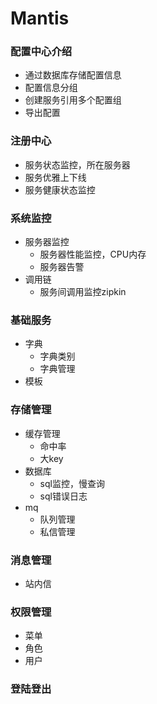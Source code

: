 # Mantis


### 配置中心介绍
 - 通过数据库存储配置信息
 - 配置信息分组
 - 创建服务引用多个配置组
 - 导出配置

### 注册中心 
 - 服务状态监控，所在服务器
 - 服务优雅上下线
 - 服务健康状态监控


### 系统监控
 - 服务器监控
    - 服务器性能监控，CPU内存
    - 服务器告警
 - 调用链
    - 服务间调用监控zipkin
### 基础服务
 - 字典
    - 字典类别
    - 字典管理
 - 模板

### 存储管理
 - 缓存管理
    - 命中率
    - 大key
 - 数据库
    - sql监控，慢查询
    - sql错误日志
 - mq
    - 队列管理
    - 私信管理
### 消息管理
 - 站内信          
### 权限管理
 - 菜单
 - 角色
 - 用户
### 登陆登出